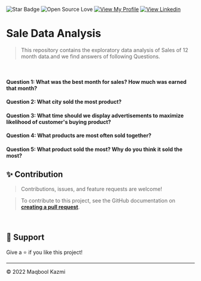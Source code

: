 ![Star Badge](https://img.shields.io/static/v1?label=%F0%9F%8C%9F&message=If%20Useful&style=style=flat&color=BC4E99)
![Open Source Love](https://badges.frapsoft.com/os/v1/open-source.svg?v=103)
[![View My Profile](https://img.shields.io/badge/View-My_Profile-green?logo=GitHub)](https://github.com/maqboolkazmii)
[![View Linkedin](https://img.shields.io/badge/View-My_Linkedin-blue?logo=Linkedin)](https://www.linkedin.com/in/maqboolkazmi/)



#  Sale Data Analysis
> This repository contains the exploratory data analysis of Sales of 12 month data.and we find answers of following Questions.
<br>

#### Question 1: What was the best month for sales? How much was earned that month? 
#### Question 2: What city sold the most product?
#### Question 3: What time should we display advertisements to maximize likelihood of customer's buying product?
#### Question 4: What products are most often sold together?
#### Question 5: What product sold the most? Why do you think it sold the most?


## ✨ Contribution

>Contributions, issues, and feature requests are welcome!

>To contribute to this project, see the GitHub documentation on **[creating a pull request](https://help.github.com/en/github/collaborating-with-issues-and-pull-requests/creating-a-pull-request)**.

<br>

## 👏 Support

Give a ⭐️ if you like this project!
___________________________________

<p>&copy; 2022 Maqbool Kazmi</p>
